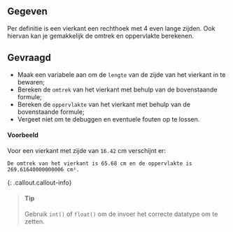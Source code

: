 ## Gegeven

Per definitie is een vierkant een rechthoek met 4 even lange zijden. Ook hiervan kan je gemakkelijk de omtrek en oppervlakte berekenen.

## Gevraagd

* Maak een variabele aan om de `lengte` van de zijde van het vierkant in te bewaren;
* Bereken de `omtrek` van het vierkant met behulp van de bovenstaande formule;
* Bereken de `oppervlakte` van het vierkant met behulp van de bovenstaande formule;
* Vergeet niet om te debuggen en eventuele fouten op te lossen.

#### Voorbeeld

Voor een vierkant met zijde van `16.42` cm verschijnt er:

```
De omtrek van het vierkant is 65.68 cm en de oppervlakte is 269.61640000000006 cm².
```

{: .callout.callout-info}
>#### Tip
> Gebruik `int()` of `float()` om de invoer het correcte datatype om te zetten. 
